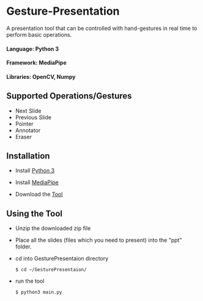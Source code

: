 # Gesture-Presentation
A presentation tool that can be controlled with hand-gestures in real time to perform basic operations.

#### Language:  Python 3
#### Framework: MediaPipe
#### Libraries: OpenCV, Numpy

## Supported Operations/Gestures
- Next Slide
- Previous Slide
- Pointer
- Annotator
- Eraser

## Installation
- Install [Python 3](https://www.python.org/downloads/)

- Install [MediaPipe](https://google.github.io/mediapipe/getting_started/install.html)

- Download the [Tool](https://github.com/dhnanj2/Gesture-Presentation/archive/refs/heads/master.zip)

## Using the Tool
- Unzip the downloaded zip file
- Place all the slides (files which you need to present) into the "ppt" folder.
- cd into GesturePresentaion directory
  
  ```
  $ cd ~/GesturePresentaion/ 
  ```
- run the tool
  
  ```
  $ python3 main.py
  ```


